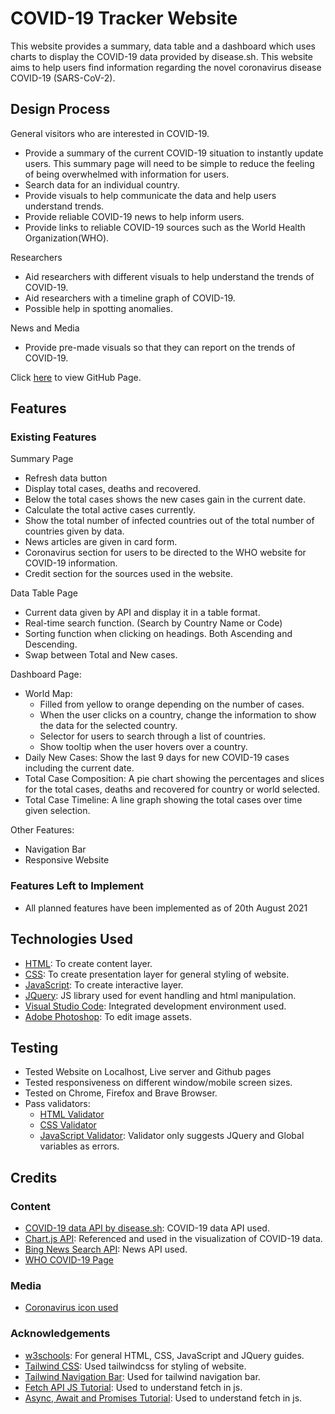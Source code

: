 # COVID-19 Tracker Website #
This website provides a summary, data table and a dashboard which uses charts to display the COVID-19 data provided by disease.sh. This website aims to help users find information regarding the novel coronavirus disease COVID-19 (SARS-CoV-2).

## Design Process ##
General visitors who are interested in COVID-19.
- Provide a summary of the current COVID-19 situation to instantly update users. This summary page will need to be simple to reduce the feeling of being overwhelmed with information for users.
- Search data for an individual country.
- Provide visuals to help communicate the data and help users understand trends.
- Provide reliable COVID-19 news to help inform users.
- Provide links to reliable COVID-19 sources such as the World Health Organization(WHO).

Researchers
- Aid researchers with different visuals to help understand the trends of COVID-19.
- Aid researchers with a timeline graph of COVID-19.
- Possible help in spotting anomalies.

News and Media
- Provide pre-made visuals so that they can report on the trends of COVID-19.

Click [here](https://kahseng-dev.github.io/covid19-tracker/) to view GitHub Page.

## Features ##
### Existing Features ###
Summary Page
- Refresh data button
- Display total cases, deaths and recovered.
- Below the total cases shows the new cases gain in the current date.
- Calculate the total active cases currently.
- Show the total number of infected countries out of the total number of countries given by data.
- News articles are given in card form.
- Coronavirus section for users to be directed to the WHO website for COVID-19 information.
- Credit section for the sources used in the website.

Data Table Page
- Current data given by API and display it in a table format.
- Real-time search function. (Search by Country Name or Code)
- Sorting function when clicking on headings. Both Ascending and Descending.
- Swap between Total and New cases.

Dashboard Page:
- World Map:
  - Filled from yellow to orange depending on the number of cases.
  - When the user clicks on a country, change the information to show the data for the selected country.
  - Selector for users to search through a list of countries.
  - Show tooltip when the user hovers over a country.
- Daily New Cases: Show the last 9 days for new COVID-19 cases including the current date.
- Total Case Composition: A pie chart showing the percentages and slices for the total cases, deaths and recovered for country or world selected.
- Total Case Timeline: A line graph showing the total cases over time given selection.

Other Features:
- Navigation Bar
- Responsive Website

### Features Left to Implement ###
- All planned features have been implemented as of 20th August 2021

## Technologies Used ##
- [HTML](https://whatwg.org/): To create content layer.
- [CSS](https://www.w3.org/): To create presentation layer for general styling of website.
- [JavaScript](https://www.javascript.com/): To create interactive layer.
- [JQuery](https://jquery.com/): JS library used for event handling and html manipulation.
- [Visual Studio Code](https://code.visualstudio.com/): Integrated development environment used.
- [Adobe Photoshop](https://www.adobe.com/products/photoshop.html): To edit image assets.

## Testing ##
- Tested Website on Localhost, Live server and Github pages
- Tested responsiveness on different window/mobile screen sizes.
- Tested on Chrome, Firefox and Brave Browser.
- Pass validators:
  - [HTML Validator](https://validator.w3.org/)
  - [CSS Validator](https://jigsaw.w3.org/css-validator/)
  - [JavaScript Validator](https://codebeautify.org/jsvalidate): Validator only suggests JQuery and Global variables as errors.

## Credits ##
### Content ###
- [COVID-19 data API by disease.sh](https://disease.sh/): COVID-19 data API used.
- [Chart.js API](https://www.chartjs.org/docs/latest/): Referenced and used in the visualization of COVID-19 data.
- [Bing News Search API](https://rapidapi.com/microsoft-azure-org-microsoft-cognitive-services/api/bing-news-search1/): News API used.
- [WHO COVID-19 Page](https://www.who.int/emergencies/diseases/novel-coronavirus-2019)

### Media ###
- [Coronavirus icon used](https://fonts.google.com/icons?icon.query=corona)

### Acknowledgements ###
- [w3schools](https://www.w3schools.com/): For general HTML, CSS, JavaScript and JQuery guides.
- [Tailwind CSS](https://tailwindcss.com/): Used tailwindcss for styling of website.
- [Tailwind Navigation Bar](https://www.youtube.com/watch?v=puaX_nhTMRU): Used for tailwind navigation bar.
- [Fetch API JS Tutorial](https://www.youtube.com/watch?v=cuEtnrL9-H0): Used to understand fetch in js.
- [Async, Await and Promises Tutorial](https://www.youtube.com/watch?v=vn3tm0quoqE): Used to understand fetch in js.